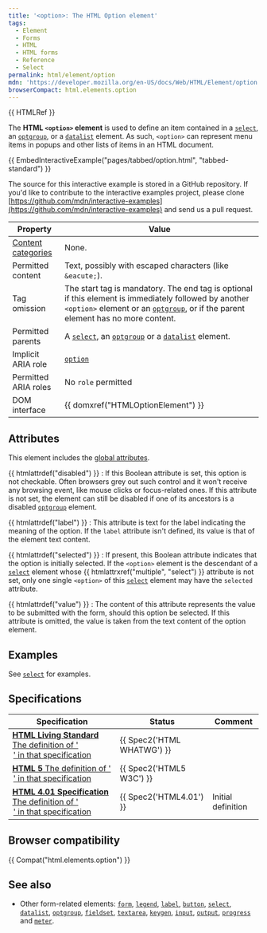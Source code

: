 ```yaml
---
title: '<option>: The HTML Option element'
tags:
  - Element
  - Forms
  - HTML
  - HTML forms
  - Reference
  - Select
permalink: html/element/option
mdn: 'https://developer.mozilla.org/en-US/docs/Web/HTML/Element/option'
browserCompact: html.elements.option
---
```

{{ HTMLRef }}

The **HTML `<option>` element** is used to define an item contained in a [`select`](/html/element/select/), an [`optgroup`](/html/element/optgroup/), or a [`datalist`](/html/element/datalist/) element. As such, `<option>` can represent menu items in popups and other lists of items in an HTML document.

{{ EmbedInteractiveExample("pages/tabbed/option.html", "tabbed-standard") }}

The source for this interactive example is stored in a GitHub repository. If you'd like to contribute to the interactive examples project, please clone [https://github.com/mdn/interactive-examples](https://github.com/mdn/interactive-examples) and send us a pull request.

| Property | Value |
| --- | --- |
| [Content categories](/html/content_categories) | None. |
| Permitted content | Text, possibly with escaped characters (like `&eacute;`). |
| Tag omission | The start tag is mandatory. The end tag is optional if this element is immediately followed by another `<option>` element or an [`optgroup`](/html/element/optgroup/), or if the parent element has no more content. |
| Permitted parents | A [`select`](/html/element/select/), an [`optgroup`](/html/element/optgroup/) or a [`datalist`](/html/element/datalist/) element. |
| Implicit ARIA role | [`option`](https://w3c.github.io/aria/#option) |
| Permitted ARIA roles | No `role` permitted |
| DOM interface | {{ domxref("HTMLOptionElement") }} |

## Attributes

This element includes the [global attributes](/html/global_attributes).

{{ htmlattrdef("disabled") }}
: If this Boolean attribute is set, this option is not checkable. Often browsers grey out such control and it won't receive any browsing event, like mouse clicks or focus-related ones. If this attribute is not set, the element can still be disabled if one of its ancestors is a disabled [`optgroup`](/html/element/optgroup/) element.

{{ htmlattrdef("label") }}
: This attribute is text for the label indicating the meaning of the option. If the `label` attribute isn't defined, its value is that of the element text content.

{{ htmlattrdef("selected") }}
: If present, this Boolean attribute indicates that the option is initially selected. If the `<option>` element is the descendant of a [`select`](/html/element/select/) element whose {{ htmlattrxref("multiple", "select") }} attribute is not set, only one single `<option>` of this [`select`](/html/element/select/) element may have the `selected` attribute.

{{ htmlattrdef("value") }}
: The content of this attribute represents the value to be submitted with the form, should this option be selected. If this attribute is omitted, the value is taken from the text content of the option element.

## Examples

See [`select`](/html/element/select/) for examples.

## Specifications

| Specification | Status | Comment |
| --- | --- | --- |
| [**HTML Living Standard** The definition of '<option>' in that specification](https://html.spec.whatwg.org/multipage/form-elements.html#the-option-element) | {{ Spec2('HTML WHATWG') }} |  |
| [**HTML 5** The definition of '<option>' in that specification](https://www.w3.org/TR/html52/sec-forms.html#the-option-element) | {{ Spec2('HTML5 W3C') }} |  |
| [**HTML 4.01 Specification** The definition of '<option>' in that specification](https://www.w3.org/TR/html401/interact/forms.html#h-17.6) | {{ Spec2('HTML4.01') }} | Initial definition |

## Browser compatibility

{{ Compat("html.elements.option") }}

## See also

-   Other form-related elements: [`form`](/html/element/form/), [`legend`](/html/element/legend/), [`label`](/html/element/label/), [`button`](/html/element/button/), [`select`](/html/element/select/), [`datalist`](/html/element/datalist/), [`optgroup`](/html/element/optgroup/), [`fieldset`](/html/element/fieldset/), [`textarea`](/html/element/textarea/), [`keygen`](/html/element/keygen/), [`input`](/html/element/input/), [`output`](/html/element/output/), [`progress`](/html/element/progress/) and [`meter`](/html/element/meter/).